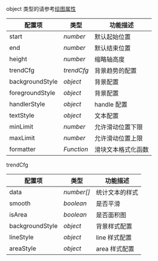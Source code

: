object 类型的请参考[绘图属性](/zh/docs/api/graphic-style)

| 配置项          | 类型     | 功能描述           |
| --------------- | -------- | ------------------ |
| start           | _number_    | 默认起始位置       |
| end             | _number_    | 默认结束位置       |
| height          | _number_    | 缩略轴高度         |
| trendCfg        | _trendCfg_ | 背景趋势的配置     |
| backgroundStyle | _object_    | 背景配置           |
| foregroundStyle | _object_    | 背景配置           |
| handlerStyle    | _object_    | handle 配置        |
| textStyle       | _object_    | 文本配置           |
| minLimit        | _number_    | 允许滑动位置下限   |
| maxLimit        | _number_    | 允许滑动位置上限   |
| formatter       | _Function_ | 滑块文本格式化函数 |

trendCfg

| 配置项          | 类型     | 功能描述       |
| --------------- | -------- | -------------- |
| data            | _number[]_ | 统计文本的样式 |
| smooth          | _boolean_   | 是否平滑       |
| isArea          | _boolean_   | 是否面积图     |
| backgroundStyle | _object_    | 背景样式配置   |
| lineStyle       | _object_    | line 样式配置  |
| areaStyle       | _object_    | area 样式配置  |
